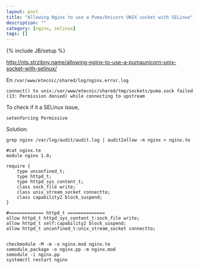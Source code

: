 ```yaml
---
layout: post
title: "Allowing Nginx to use a Puma/Unicorn UNIX socket with SELinux"
description: ""
category: [nginx, selinux]
tags: []
---
```

{% include JB/setup %}

<http://nts.strzibny.name/allowing-nginx-to-use-a-pumaunicorn-unix-socket-with-selinux/>


En `/var/www/etecnic/shared/log/nginx.error.log`

    connect() to unix:/var/www/etecnic/shared/tmp/sockets/puma.sock failed (13: Permission denied) while connecting to upstream

To check if it a SELinux issue,

    setenforcing Permissive


Solution:

    grep nginx /var/log/audit/audit.log | audit2allow -m nginx > nginx.te

    #cat nginx.te
    module nginx 1.0;

    require {
        type unconfined_t;
        type httpd_t;
        type httpd_sys_content_t;
        class sock_file write;
        class unix_stream_socket connectto;
        class capability2 block_suspend;
    }

    #============= httpd_t ==============
    allow httpd_t httpd_sys_content_t:sock_file write;
    allow httpd_t self:capability2 block_suspend;
    allow httpd_t unconfined_t:unix_stream_socket connectto;


    checkmodule -M -m -o nginx.mod nginx.te
    semodule_package -o nginx.pp -m nginx.mod
    semodule -i nginx.pp
    systemctl restart nginx
